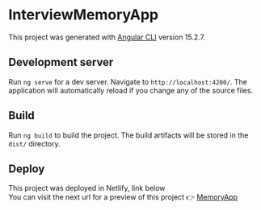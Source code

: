 # InterviewMemoryApp

This project was generated with [Angular CLI](https://github.com/angular/angular-cli) version 15.2.7.

## Development server

Run `ng serve` for a dev server. Navigate to `http://localhost:4200/`. The application will automatically reload if you change any of the source files.

## Build

Run `ng build` to build the project. The build artifacts will be stored in the `dist/` directory.

## Deploy
This project was deployed in Netlify, link below  \
You can visit the next url for a preview of this project 👉
[MemoryApp](https://interview-memory-app.netlify.app/principal/home)